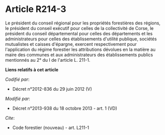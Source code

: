 # Article R214-3

Le président du conseil régional pour les propriétés forestières des régions, le président du conseil exécutif pour celles de
la collectivité de Corse, le président du conseil départemental pour celles des départements et les administrateurs pour
celles des établissements d'utilité publique, sociétés mutualistes et caisses d'épargne, exercent respectivement pour
l'application du régime forestier les attributions dévolues en la matière au maire des communes et aux administrateurs des
établissements publics mentionnés au 2° du I de l'article L. 211-1.

**Liens relatifs à cet article**

_Codifié par_:

  - Décret n°2012-836 du 29 juin 2012 (V)

_Modifié par_:

  - Décret n°2013-938 du 18 octobre 2013 - art. 1 (VD)

_Cite_:

  - Code forestier (nouveau) - art. L211-1
